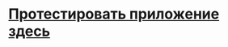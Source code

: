 <h1><a href="https://todos-git-todo-hooks-ksenis3011.vercel.app//">Протестировать приложение здесь</a></h1>
